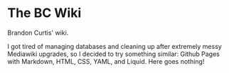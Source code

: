 The BC Wiki
===========

Brandon Curtis' wiki.

I got tired of managing databases and cleaning up after extremely messy Mediawiki upgrades, so I decided to try something similar: Github Pages with Markdown, HTML, CSS, YAML, and Liquid.  Here goes nothing!
